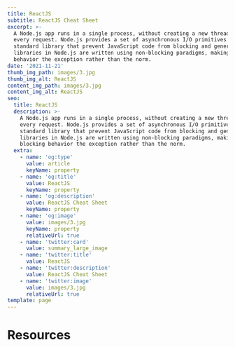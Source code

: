 ```yaml
---
title: ReactJS
subtitle: ReactJS Cheat Sheet
excerpt: >-
  A Node.js app runs in a single process, without creating a new thread for
  every request. Node.js provides a set of asynchronous I/O primitives in its
  standard library that prevent JavaScript code from blocking and generally,
  libraries in Node.js are written using non-blocking paradigms, making blocking
  behavior the exception rather than the norm.
date: '2021-11-21'
thumb_img_path: images/3.jpg
thumb_img_alt: ReactJS
content_img_path: images/3.jpg
content_img_alt: ReactJS
seo:
  title: ReactJS
  description: >-
    A Node.js app runs in a single process, without creating a new thread for
    every request. Node.js provides a set of asynchronous I/O primitives in its
    standard library that prevent JavaScript code from blocking and generally,
    libraries in Node.js are written using non-blocking paradigms, making
    blocking behavior the exception rather than the norm.
  extra:
    - name: 'og:type'
      value: article
      keyName: property
    - name: 'og:title'
      value: ReactJS
      keyName: property
    - name: 'og:description'
      value: ReactJS Cheat Sheet
      keyName: property
    - name: 'og:image'
      value: images/3.jpg
      keyName: property
      relativeUrl: true
    - name: 'twitter:card'
      value: summary_large_image
    - name: 'twitter:title'
      value: ReactJS
    - name: 'twitter:description'
      value: ReactJS Cheat Sheet
    - name: 'twitter:image'
      value: images/3.jpg
      relativeUrl: true
template: page
---
```

# Resources

